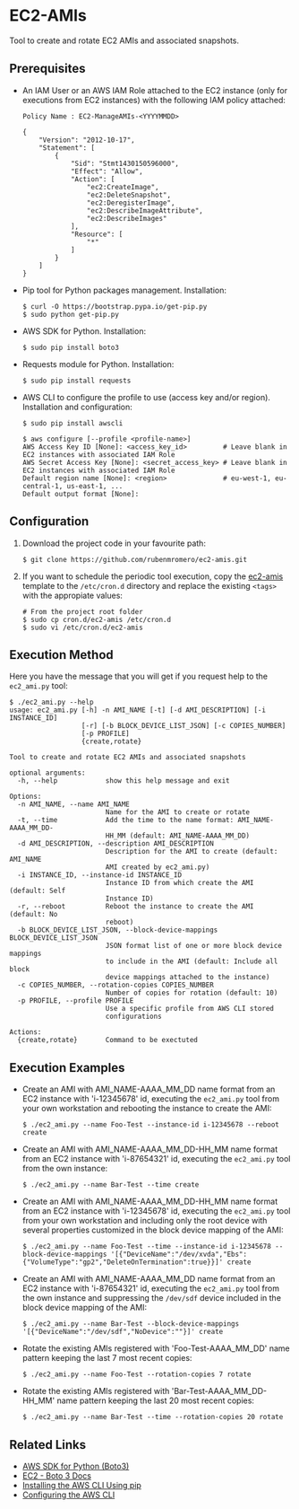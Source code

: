 # EC2-AMIs

Tool to create and rotate EC2 AMIs and associated snapshots.

## Prerequisites

* An IAM User or an AWS IAM Role attached to the EC2 instance (only for executions from EC2 instances) with the following IAM policy attached:

      Policy Name : EC2-ManageAMIs-<YYYYMMDD>

      {
          "Version": "2012-10-17",
          "Statement": [
              {
                  "Sid": "Stmt1430150596000",
                  "Effect": "Allow",
                  "Action": [
                      "ec2:CreateImage",
                      "ec2:DeleteSnapshot",
                      "ec2:DeregisterImage",
                      "ec2:DescribeImageAttribute",
                      "ec2:DescribeImages"
                  ],
                  "Resource": [
                      "*"
                  ]
              }
          ]
      }

* Pip tool for Python packages management. Installation:

      $ curl -O https://bootstrap.pypa.io/get-pip.py
      $ sudo python get-pip.py

* AWS SDK for Python. Installation:

      $ sudo pip install boto3

* Requests module for Python. Installation:

      $ sudo pip install requests

* AWS CLI to configure the profile to use (access key and/or region). Installation and configuration:

      $ sudo pip install awscli

      $ aws configure [--profile <profile-name>]
      AWS Access Key ID [None]: <access_key_id>         # Leave blank in EC2 instances with associated IAM Role
      AWS Secret Access Key [None]: <secret_access_key> # Leave blank in EC2 instances with associated IAM Role
      Default region name [None]: <region>              # eu-west-1, eu-central-1, us-east-1, ...
      Default output format [None]:

## Configuration

1. Download the project code in your favourite path:

       $ git clone https://github.com/rubenmromero/ec2-amis.git

2. If you want to schedule the periodic tool execution, copy the [ec2-amis](cron.d/ec2-amis) template to the `/etc/cron.d` directory and replace the existing `<tags>` with the appropiate values:

       # From the project root folder
       $ sudo cp cron.d/ec2-amis /etc/cron.d
       $ sudo vi /etc/cron.d/ec2-amis

## Execution Method

Here you have the message that you will get if you request help to the `ec2_ami.py` tool:

    $ ./ec2_ami.py --help
    usage: ec2_ami.py [-h] -n AMI_NAME [-t] [-d AMI_DESCRIPTION] [-i INSTANCE_ID]
                      [-r] [-b BLOCK_DEVICE_LIST_JSON] [-c COPIES_NUMBER]
                      [-p PROFILE]
                      {create,rotate}

    Tool to create and rotate EC2 AMIs and associated snapshots

    optional arguments:
      -h, --help            show this help message and exit

    Options:
      -n AMI_NAME, --name AMI_NAME
                            Name for the AMI to create or rotate
      -t, --time            Add the time to the name format: AMI_NAME-AAAA_MM_DD-
                            HH_MM (default: AMI_NAME-AAAA_MM_DD)
      -d AMI_DESCRIPTION, --description AMI_DESCRIPTION
                            Description for the AMI to create (default: AMI_NAME
                            AMI created by ec2_ami.py)
      -i INSTANCE_ID, --instance-id INSTANCE_ID
                            Instance ID from which create the AMI (default: Self
                            Instance ID)
      -r, --reboot          Reboot the instance to create the AMI (default: No
                            reboot)
      -b BLOCK_DEVICE_LIST_JSON, --block-device-mappings BLOCK_DEVICE_LIST_JSON
                            JSON format list of one or more block device mappings
                            to include in the AMI (default: Include all block
                            device mappings attached to the instance)
      -c COPIES_NUMBER, --rotation-copies COPIES_NUMBER
                            Number of copies for rotation (default: 10)
      -p PROFILE, --profile PROFILE
                            Use a specific profile from AWS CLI stored
                            configurations

    Actions:
      {create,rotate}       Command to be exectuted

## Execution Examples

* Create an AMI with AMI_NAME-AAAA_MM_DD name format from an EC2 instance with 'i-12345678' id, executing the `ec2_ami.py` tool from your own workstation and rebooting the instance to create the AMI:

      $ ./ec2_ami.py --name Foo-Test --instance-id i-12345678 --reboot create

* Create an AMI with AMI_NAME-AAAA_MM_DD-HH_MM name format from an EC2 instance with 'i-87654321' id, executing the `ec2_ami.py` tool from the own instance:

      $ ./ec2_ami.py --name Bar-Test --time create

* Create an AMI with AMI_NAME-AAAA_MM_DD-HH_MM name format from an EC2 instance with 'i-12345678' id, executing the `ec2_ami.py` tool from your own workstation and including only the root device with several properties customized in the block device mapping of the AMI:

      $ ./ec2_ami.py --name Foo-Test --time --instance-id i-12345678 --block-device-mappings '[{"DeviceName":"/dev/xvda","Ebs":{"VolumeType":"gp2","DeleteOnTermination":true}}]' create

* Create an AMI with AMI_NAME-AAAA_MM_DD name format from an EC2 instance with 'i-87654321' id, executing the `ec2_ami.py` tool from the own instance and suppressing the `/dev/sdf` device included in the block device mapping of the AMI:

      $ ./ec2_ami.py --name Bar-Test --block-device-mappings '[{"DeviceName":"/dev/sdf","NoDevice":""}]' create

* Rotate the existing AMIs registered with 'Foo-Test-AAAA_MM_DD' name pattern keeping the last 7 most recent copies:

      $ ./ec2_ami.py --name Foo-Test --rotation-copies 7 rotate

* Rotate the existing AMIs registered with 'Bar-Test-AAAA_MM_DD-HH_MM' name pattern keeping the last 20 most recent copies:

      $ ./ec2_ami.py --name Bar-Test --time --rotation-copies 20 rotate

## Related Links

* [AWS SDK for Python (Boto3)](https://aws.amazon.com/sdk-for-python/)
* [EC2 - Boto 3 Docs](https://boto3.amazonaws.com/v1/documentation/api/latest/reference/services/ec2.html)
* [Installing the AWS CLI Using pip](https://docs.aws.amazon.com/cli/latest/userguide/install-cliv1.html#install-tool-pip)
* [Configuring the AWS CLI](https://docs.aws.amazon.com/cli/latest/userguide/cli-chap-configure.html)
